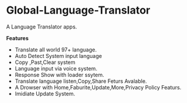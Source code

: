 # Global-Language-Translator
A Language Translator apps.

<strong>Features</strong>

- Translate all world 97+ language.
- Auto Detect System input language
- Copy ,Past,Clear system
- Language input via voice system.
- Response Show with loader ssytem.
- Translate language listen,Copy,Share Feturs Avalable.
- A Drowser with Home,Faburite,Update,More,Privacy Policy Featurs.
- Imidiate Update System.
